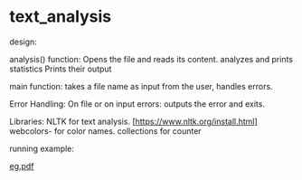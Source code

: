 # text_analysis

design:

analysis() function:
    Opens the file and reads its content.
    analyzes and prints statistics
    Prints their output

main function:
    takes a file name as input from the user,
    handles errors.

Error Handling:
    On file or on input errors: outputs the error and exits.



Libraries:
    NLTK for text analysis.  [https://www.nltk.org/install.html]
    webcolors- for color names.
    collections for counter

running example:


[eg.pdf](https://github.com/EfratKenig/text_analysis/files/7533972/eg.pdf)
